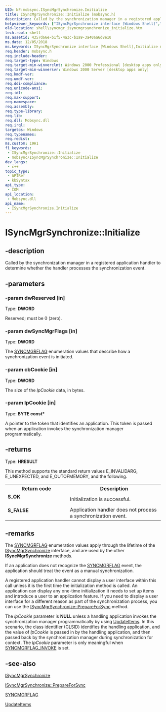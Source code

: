 ```yaml
---
UID: NF:mobsync.ISyncMgrSynchronize.Initialize
title: ISyncMgrSynchronize::Initialize (mobsync.h)
description: Called by the synchronization manager in a registered application handler to determine whether the handler processes the synchronization event.
helpviewer_keywords: ["ISyncMgrSynchronize interface [Windows Shell]","Initialize method","ISyncMgrSynchronize.Initialize","ISyncMgrSynchronize::Initialize","Initialize","Initialize method [Windows Shell]","Initialize method [Windows Shell]","ISyncMgrSynchronize interface","mobsync/ISyncMgrSynchronize::Initialize","shell.syncmgr_isyncmgrsynchronize_initialize","syncmgr.isyncmgrsynchronize_initialize"]
old-location: shell\syncmgr_isyncmgrsynchronize_initialize.htm
tech.root: shell
ms.assetid: 4357d66e-b1f5-4a3c-b1a9-3a40aa6d8e10
ms.date: 12/05/2018
ms.keywords: ISyncMgrSynchronize interface [Windows Shell],Initialize method, ISyncMgrSynchronize.Initialize, ISyncMgrSynchronize::Initialize, Initialize, Initialize method [Windows Shell], Initialize method [Windows Shell],ISyncMgrSynchronize interface, mobsync/ISyncMgrSynchronize::Initialize, shell.syncmgr_isyncmgrsynchronize_initialize, syncmgr.isyncmgrsynchronize_initialize
req.header: mobsync.h
req.include-header: 
req.target-type: Windows
req.target-min-winverclnt: Windows 2000 Professional [desktop apps only]
req.target-min-winversvr: Windows 2000 Server [desktop apps only]
req.kmdf-ver: 
req.umdf-ver: 
req.ddi-compliance: 
req.unicode-ansi: 
req.idl: 
req.max-support: 
req.namespace: 
req.assembly: 
req.type-library: 
req.lib: 
req.dll: Mobsync.dll
req.irql: 
targetos: Windows
req.typenames: 
req.redist: 
ms.custom: 19H1
f1_keywords:
 - ISyncMgrSynchronize::Initialize
 - mobsync/ISyncMgrSynchronize::Initialize
dev_langs:
 - c++
topic_type:
 - APIRef
 - kbSyntax
api_type:
 - COM
api_location:
 - Mobsync.dll
api_name:
 - ISyncMgrSynchronize.Initialize
---
```


# ISyncMgrSynchronize::Initialize


## -description

Called by the synchronization manager in a registered application handler to determine whether the handler processes the synchronization event.

## -parameters

### -param dwReserved [in]

Type: <b>DWORD</b>

Reserved; must be 0 (zero).

### -param dwSyncMgrFlags [in]

Type: <b>DWORD</b>

The <a href="/windows/desktop/api/mobsync/ne-mobsync-syncmgrflag">SYNCMGRFLAG</a> enumeration values that describe how a synchronization event is initiated.

### -param cbCookie [in]

Type: <b>DWORD</b>

The size of the <i>lpCookie</i> data, in bytes.

### -param lpCookie [in]

Type: <b>BYTE const*</b>

A pointer to the token that identifies an application. This token is passed when an application invokes the synchronization manager programmatically.

## -returns

Type: <b>HRESULT</b>

This method supports the standard return values E_INVALIDARG, E_UNEXPECTED, and E_OUTOFMEMORY, and the following.

<table>
<tr>
<th>Return code</th>
<th>Description</th>
</tr>
<tr>
<td width="40%">
<dl>
<dt><b>S_OK</b></dt>
</dl>
</td>
<td width="60%">
Initialization is successful.

</td>
</tr>
<tr>
<td width="40%">
<dl>
<dt><b>S_FALSE</b></dt>
</dl>
</td>
<td width="60%">
Application handler does not process a synchronization event.

</td>
</tr>
</table>

## -remarks

The <a href="/windows/desktop/api/mobsync/ne-mobsync-syncmgrflag">SYNCMGRFLAG</a> enumeration values apply through the lifetime of the <a href="/windows/desktop/api/mobsync/nn-mobsync-isyncmgrsynchronize">ISyncMgrSynchronize</a> interface, and are used by the other 
<b>ISyncMgrSynchronize</b> methods.

If an application does not recognize the <a href="/windows/desktop/api/mobsync/ne-mobsync-syncmgrflag">SYNCMGRFLAG</a> event, the application should treat the event as a manual synchronization.

A registered application handler cannot display a user interface within this call unless it is the first time the initialization method is called. An application can display any one-time initialization it needs to set up items and introduce a user to an application feature. If you need to display a user interface for a different reason as part of the synchronization process, you can use the <a href="/windows/desktop/api/mobsync/nf-mobsync-isyncmgrsynchronize-prepareforsync">ISyncMgrSynchronize::PrepareForSync</a> method.

The <i>lpCookie</i> parameter is <b>NULL</b> unless a handling application invokes the synchronization manager programmatically by using <a href="/windows/desktop/api/mobsync/nf-mobsync-isyncmgrsynchronizeinvoke-updateitems">UpdateItems</a>. In this scenario, the class identifier (CLSID) identifies the handling application, and the value of <i>lpCookie</i> is passed in by the handling application, and then passed back by the synchronization manager during synchronization for context. The <i>lpCookie</i> parameter is only meaningful when <a href="/windows/desktop/api/mobsync/ne-mobsync-syncmgrflag">SYNCMGRFLAG_INVOKE</a> is set.

## -see-also

<a href="/windows/desktop/api/mobsync/nn-mobsync-isyncmgrsynchronize">ISyncMgrSynchronize</a>



<a href="/windows/desktop/api/mobsync/nf-mobsync-isyncmgrsynchronize-prepareforsync">ISyncMgrSynchronize::PrepareForSync</a>



<a href="/windows/desktop/api/mobsync/ne-mobsync-syncmgrflag">SYNCMGRFLAG</a>



<a href="/windows/desktop/api/mobsync/nf-mobsync-isyncmgrsynchronizeinvoke-updateitems">UpdateItems</a>